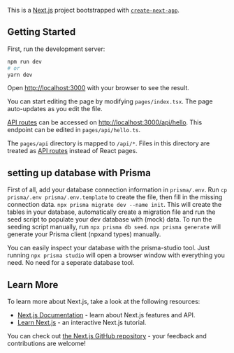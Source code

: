 This is a [Next.js](https://nextjs.org/) project bootstrapped with [`create-next-app`](https://github.com/vercel/next.js/tree/canary/packages/create-next-app).

## Getting Started

First, run the development server:

```bash
npm run dev
# or
yarn dev
```

Open [http://localhost:3000](http://localhost:3000) with your browser to see the result.

You can start editing the page by modifying `pages/index.tsx`. The page auto-updates as you edit the file.

[API routes](https://nextjs.org/docs/api-routes/introduction) can be accessed on [http://localhost:3000/api/hello](http://localhost:3000/api/hello). This endpoint can be edited in `pages/api/hello.ts`.

The `pages/api` directory is mapped to `/api/*`. Files in this directory are treated as [API routes](https://nextjs.org/docs/api-routes/introduction) instead of React pages.

## setting up database with Prisma
First of all, add your database connection information in `prisma/.env`. Run `cp prisma/.env prisma/.env.template` to create the file, then fill in the missing connection data. 
`npx prisma migrate dev --name init`. This will create the tables in your database, automatically create a migration file and run the seed script to populate your dev database with (mock) data. 
To run the seeding script manually, run `npx prisma db seed`. `npx prisma generate` will generate your Prisma client (npxand types) manually.

You can easily inspect your database with the prisma-studio tool. Just running `npx prisma studio` will open a browser window with everything you need. No need for a seperate database tool. 

## Learn More

To learn more about Next.js, take a look at the following resources:

- [Next.js Documentation](https://nextjs.org/docs) - learn about Next.js features and API.
- [Learn Next.js](https://nextjs.org/learn) - an interactive Next.js tutorial.

You can check out [the Next.js GitHub repository](https://github.com/vercel/next.js/) - your feedback and contributions are welcome!

